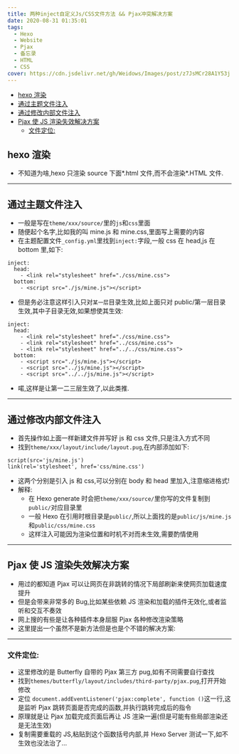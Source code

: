 ```yaml
---
title: 两种inject自定义Js/CSS文件方法 && Pjax冲突解决方案
date: 2020-08-31 01:35:01
tags:
  - Hexo
  - Website
  - Pjax
  - 备忘录
  - HTML
  - CSS
cover: https://cdn.jsdelivr.net/gh/Weidows/Images/post/z7JsMCr28A1Y53j.jpg
---
```


<!--
 * @Author: Weidows
 * @Date: 2020-08-31 01:35:01
 * @LastEditors: Weidows
 * @LastEditTime: 2021-03-21 17:05:45
 * @FilePath: \Weidowsd:\Game\Github\Blog-private\source\_posts\Web\Node\Hexo\inject_method.md
-->

- [hexo 渲染](#hexo-渲染)
- [通过主题文件注入](#通过主题文件注入)
- [通过修改内部文件注入](#通过修改内部文件注入)
- [Pjax 使 JS 渲染失效解决方案](#pjax-使-js-渲染失效解决方案)
  - [文件定位:](#文件定位)

## hexo 渲染

- 不知道为啥,hexo 只渲染 source 下面*.html 文件,而不会渲染*.HTML 文件.

---

## 通过主题文件注入

- 一般是写在`theme/xxx/source/`里的`js`和`css`里面
- 随便起个名字,比如我的叫 mine.js 和 mine.css,里面写上需要的内容
- 在主题配置文件`_config.yml`里找到`inject:`字段,一般 css 在 head,js 在 bottom 里,如下:

```
inject:
  head:
    - <link rel="stylesheet" href="./css/mine.css">
  bottom:
    - <script src="./js/mine.js"></script>
```

- 但是务必注意这样引入只对`某一层`目录生效,比如上面只对 public/第一层目录生效,其中子目录无效,如果想使其生效:

```
inject:
  head:
    - <link rel="stylesheet" href="./css/mine.css">
    - <link rel="stylesheet" href="../css/mine.css">
    - <link rel="stylesheet" href="../../css/mine.css">
  bottom:
    - <script src="./js/mine.js"></script>
    - <script src="../js/mine.js"></script>
    - <script src="../../js/mine.js"></script>
```

- 喏,这样是让第一二三层生效了,以此类推.

---

## 通过修改内部文件注入

- 首先操作如上面一样新建文件并写好 js 和 css 文件,只是注入方式不同
- 找到`theme/xxx/layout/include/layout.pug`,在内部添加如下:

```
script(src='js/mine.js')
link(rel='stylesheet', href='css/mine.css')
```

- 这两个分别是引入 js 和 css,可以分别在 body 和 head 里加入,注意缩进格式!
- 解释:
  - 在 Hexo generate 时会把`theme/xxx/source/`里你写的文件复制到`public/`对应目录里
  - 一般 Hexo 在引用时根目录是`public/`,所以上面找的是`public/js/mine.js`和`public/css/mine.css`
  - 这样注入可能因为渲染位置和时机不对而未生效,需要酌情使用

---

## Pjax 使 JS 渲染失效解决方案

- 用过的都知道 Pjax 可以让网页在非跳转的情况下局部刷新来使网页加载速度提升
- 但是会带来非常多的 Bug,比如某些依赖 JS 渲染和加载的插件无效化,或者监听和交互不奏效
- 网上搜的有些是让各种插件本身屈服 Pjax 各种修改渲染策略
- 这里提出一个虽然不是新方法但是也是个不错的解决方案:

---

### 文件定位:

- 这里修改的是 Butterfly 自带的 Pjax 第三方 pug,如有不同需要自行查找
- 找到`themes/butterfly/layout/includes/third-party/pjax.pug`,打开开始修改
- 定位 `document.addEventListener('pjax:complete', function ()`这一行,这是监听 Pjax 跳转页面是否完成的函数,并执行跳转完成后的指令
- 原理就是让 Pjax 加载完成页面后再让 JS 渲染一遍(但是可能有些局部渲染还是无法生效)
- 复制需要重载的 JS,粘贴到这个函数括号内部,并 Hexo Server 测试一下,如不生效也没法治了...
